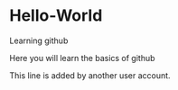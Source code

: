 # Hello-World
Learning github

Here you will learn the basics of github

This line is added by another user account.
